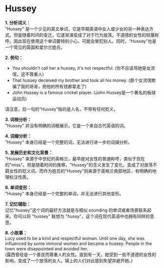 # Hussey

**1\. 分析词义：**  
"Hussey" 是一个少见的英文单词，它是早期英语中女人或少女的另一种表达方式，但是随着时间的变迁，它逐渐演变成了对于行为放荡，不道德的女性的轻蔑称呼。因此现在使用这个单词要特别小心，可能会冒犯别人。同时，“Hussey”也是一个常见的英国和爱尔兰姓氏。

  

**2\. 例句：**

  

*   You shouldn't call her a hussey, it's not respectful. (你不应该骂她是女流氓，这不尊重人)
*   That hussey deceived my brother and took all his money. (那个女流氓欺骗了我的哥哥，把他的所有钱都拿走了)
*   John Hussey is a famous cricket player. (John Hussey是一个著名的板球运动员)

  

请注意，后一句的“Hussey”指的是人名，不带有任何贬义。

  

**3\. 词根分析：**  
"Hussey" 并没有明确的词根展示，它是一个来自古代英语的词。

  

**4\. 词缀分析：**  
"Hussey" 本身已经是一个完整的词，无法进行进一步的词缀分析。

  

**5\. 发展历史和文化背景：**  
"Hussey" 来源于中世纪的英格兰，最早是对女性的普通称呼，类似于现在的"miss"。但是随着时间的推移，"Hussey"的含义发生了变化，变成了对放荡不羁女性的贬义词。而作为姓氏的"Hussey"则来源于英格兰南部地区，有明确的地理标注性质。

  

**6\. 单词变形：**  
"Hussey" 本身已经是一个完整的单词，并无法进行其他变形。

  

**7\. 记忆辅助：**  
记忆"hussey"这个词的最好方法就是与相似 sounding 的单词或者场景联系起来。你可以将 "hussey" 联想为 "hussy"，这个词在现代英语中也拥有同样的意思。

  

**8\. 小故事：**  
Lucy used to be a kind and respectful woman. Until one day, she was influenced by some immoral women and became a hussey. People in the town were disappointed and avoided her.  
(露西曾经是一个善良而尊重人的女性。直到有一天，她受到一些不道德的女性的影响，变成了一个放荡的女人。镇上的人们对此感到失望并避开她。)
